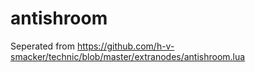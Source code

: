 # antishroom
Seperated from https://github.com/h-v-smacker/technic/blob/master/extranodes/antishroom.lua
